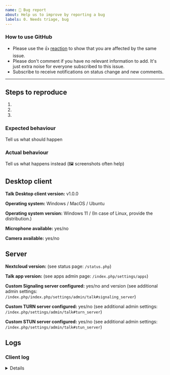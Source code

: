```yaml
---
name: 🐞 Bug report
about: Help us to improve by reporting a bug
labels: 0. Needs triage, bug
---
```


<!--- Please keep this note for other contributors -->

### How to use GitHub

* Please use the 👍 [reaction](https://blog.github.com/2016-03-10-add-reactions-to-pull-requests-issues-and-comments/) to show that you are affected by the same issue.
* Please don't comment if you have no relevant information to add. It's just extra noise for everyone subscribed to this issue.
* Subscribe to receive notifications on status change and new comments.

---


## Steps to reproduce
1.
2.
3.

### Expected behaviour
Tell us what should happen

### Actual behaviour
Tell us what happens instead (🖼️ screenshots often help)

## Desktop client

**Talk Desktop client version:** v1.0.0

**Operating system:** Windows / MacOS / Ubuntu

**Operating system version:** Windows 11 / (In case of Linux, provide the distribution.)

**Microphone available:** yes/no

**Camera available:** yes/no

## Server

**Nextcloud version:** (see status page: `/status.php`)

**Talk app version:** (see apps admin page: `/index.php/settings/apps`)

**Custom Signaling server configured:** yes/no and version (see additional admin settings: `/index.php/index.php/settings/admin/talk#signaling_server`)

**Custom TURN server configured:** yes/no (see additional admin settings: `/index.php/settings/admin/talk#turn_server`)

**Custom STUN server configured:** yes/no (see additional admin settings: `/index.php/settings/admin/talk#stun_server`)

## Logs

### Client log

<details>

```
Insert your browser log here, this could for example include:
a) The javascript console log
b) The network log
c) ...
```

</details>

